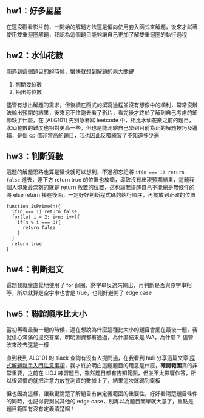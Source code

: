 ## hw1：好多星星
在還沒觀看影片前，一開始的解題方法還是偏向使用套入函式來解題，後來才試著使用雙重迴圈解題，我認為這個題目能夠讓自己更加了解雙重迴圈的執行過程

## hw2：水仙花數
剛遇到這個題目的的時候，蠻快就想到解題的兩大關鍵
1. 判斷幾位數
2. 抽出每位數

儘管有想出解題的需求，但後續在函式的撰寫過程並沒有想像中的順利，常常沒辦法輸出預期的結果，後來忍不住跑去看了影片，看完後才終於了解到自己考慮的細節缺了什麼，在 [ALG101] 先別急著寫 leetcode 中，相比水仙花數之前的題目，水仙花數的難度也相對更高一些，但也是能測驗自己學到目前為止的解題技巧及邏輯，是個   cp 值非常高的題目，我也因此反覆練習了不知道多少遍

## hw3：判斷質數
這題的解題思路也算是蠻快就可以想到，不過卻忘記將 `if(n === 1) return false` 進去，連下方 return true 的位置也放錯，導致沒有出現預期結果，這題我個人印象最深刻的就是 return 放置的位置，這也讓我提醒自己不能總是無條件的將 else return 接在後面，一定好好判斷程式碼的執行順序，再擺放到正確的位置
```
function isPrime(n){
  if(n === 1) return false
  for(let i = 2; i<n; i++){
    if(n % i === 0){
      return false
    }
  }
  return true
}
```

## hw4：判斷迴文
這題我就蠻直覺地使用了 for 迴圈，將字串反過來輸出，再判斷是否與原字串相等，所以就算是空字串也會是 true，也剛好避開了 edge case

## hw5：聯誼順序比大小
當初再看最後一題的時候，還在想說為什麼這種比大小的題目會擺在最後一題，我就信心滿滿的提交答案，明明測資都有通過，為什麼結果是 WA，為什麼？
儘管改來改去還是一樣

直到我到 ALG101 的 slack 查詢有沒有人提問過，在我看到 huli 分享這篇文章 [程式解題新手入門注意事項](https://blog.huli.tw/2019/11/01/before-start-leetcode/)，我才終於明白這題題目的用意是什麼，**確認範圍**真的非常重要，之前在 LIOJ 練習題目，雖然題目都有告知範圍，但並不太影響作答，所以很習慣的就把注意力放在測資的數據上了，結果這次就踢到鐵板

但也因為這樣，讓我更清楚了解題目有無定義範圍的重要性，好好看清楚題目條件的同時，也記得要測試其他的 edge case，別再以為題目簡單就大意了，重點是題目範圍有沒有定義清楚啊！

